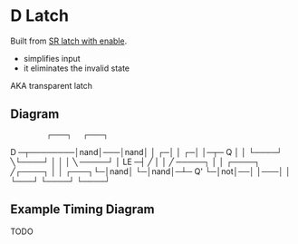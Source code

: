 # D Latch

Built from [SR latch with enable](sr-latch-enabled.md).
 - simplifies input
 - it eliminates the invalid state

AKA transparent latch


## Diagram
             ┌────┐   ┌────┐
 D ─┬────────│nand│───│nand│
    │      ┌─│    │ ┌─│    │─┬─ Q
    │      │ └────┘  ╲└────┘ │
    │      │          ╲ ─────┘
    │  LE ─┤           ╱
    │      │          ╱ ─────┐
    │      │ ┌────┐  ╱┌────┐ │
    │ ┌───┐└─│nand│ └─│nand│─┴─ Q'
    └─│not│──│    │───│    │
      └───┘  └────┘   └────┘

## Example Timing Diagram

TODO

